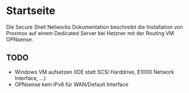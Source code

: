 # Startseite

Die Secure Shell Networks Dokumentation beschreibt die Installation von Proxmox auf einem Dedicated Server bei Hetzner mit der Routing VM OPNsense.

## TODO
- Windows VM aufsetzen (IDE statt SCSI Harddrive, E1000 Network Interface, ...)
- OPNsense kein IPv6 für WAN/Default Interface
